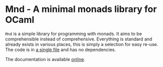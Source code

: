 # Mnd - A minimal monads library for OCaml

`Mnd` is a simple library for programming with monads.
It aims to be comprehensible instead of comprehensive.
Everything is standard and already exists in various places, this is simply a selection for easy re-use.
The code is in [a single file](lib/mnd.ml) and has no dependencies.

The documentation is available [online](https://maurobringolf.ch/mnd).
